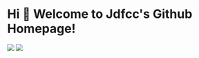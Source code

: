 # Hi 🎉 Welcome to Jdfcc's Github Homepage!

![](https://github-readme-stats.vercel.app/api?username=jdfcc&show_icons=true&theme=dark&count_private=true)
![](https://activity-graph.herokuapp.com/graph?username=jdfcc&theme=github)
  


